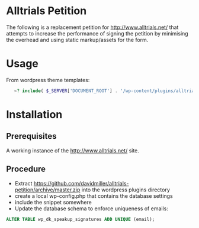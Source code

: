 
Alltrials Petition
==================

The following is a replacement petition for http://www.alltrials.net/ that attempts
to increase the performance of signing the petition by minimising the overhead and
using static markup/assets for the form.

Usage
=====

From wordpress theme templates:

```php
   <? include( $_SERVER['DOCUMENT_ROOT'] . '/wp-content/plugins/alltrials-petition/petition-form.html' ) ?>
```

Installation
============

Prerequisites
-------------

A working instance of the http://www.alltrials.net/ site.

Procedure
---------

* Extract https://github.com/davidmiller/alltrials-petition/archive/master.zip into the wordpress
plugins directory
* create a local wp-config.php that contains the database settings
* include the snippet somewhere
* Update the database schema to enforce uniqueness of emails:

```sql
ALTER TABLE wp_dk_speakup_signatures ADD UNIQUE (email);
```
